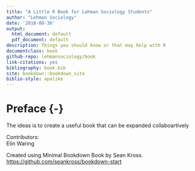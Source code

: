 ```yaml
--- 
title: "A Little R Book for Lehman Sociology Students"
author: "Lehman Sociology"
date: '2018-08-30'
output:
  html_document: default
  pdf_document: default
description: Things you should know or that may help with R
documentclass: book
github-repo: lehmansociology/book
link-citations: yes
bibliography: book.bib
site: bookdown::bookdown_site
biblio-style: apalike
---
```


# Preface {-}

The ideas is to create a useful book that can be expanded collaboartively

Contributors:  
Elin Waring

Created using Minimal Bookdown Book by Sean Kross. 
https://github.com/seankross/bookdown-start

